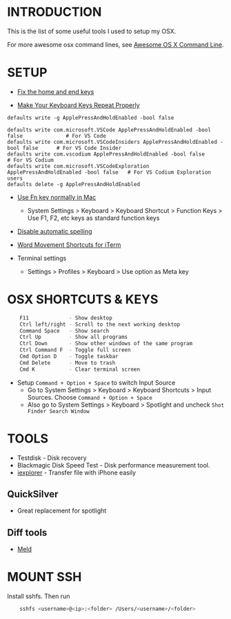 # INTRODUCTION

This is the list of some useful tools I used to setup my OSX.

For more awesome osx command lines, see [Awesome OS X Command Line][awesome_osx_command_line].

# SETUP

* [Fix the home and end keys](http://lifehacker.com/225873/mac-switchers-tip--remap-the-home-and-end-keys)

* [Make Your Keyboard Keys Repeat Properly](http://lifehacker.com/5826055/make-your-keyboard-keys-repeat-properly-when-held-down-in-mac-os-x-lion)
```
defaults write -g ApplePressAndHoldEnabled -bool false

defaults write com.microsoft.VSCode ApplePressAndHoldEnabled -bool false              # For VS Code
defaults write com.microsoft.VSCodeInsiders ApplePressAndHoldEnabled -bool false      # For VS Code Insider
defaults write com.vscodium ApplePressAndHoldEnabled -bool false                      # For VS Codium
defaults write com.microsoft.VSCodeExploration ApplePressAndHoldEnabled -bool false   # For VS Codium Exploration users
defaults delete -g ApplePressAndHoldEnabled                       
```

* [Use Fn key normally in Mac](https://support.apple.com/kb/HT3399)
    * System Settings > Keyboard > Keyboard Shortcut > Function Keys > Use F1, F2, etc keys as standard function keys

* [Disable automatic spelling](http://macs.about.com/od/OSXLion107/qt/Os-X-Lion-Automatic-Spelling-Correction.htm)

* [Word Movement Shortcuts for iTerm](http://www.michael-noll.com/blog/2007/01/04/word-movement-shortcuts-for-iterm-on-mac-os-x/)

* Terminal settings
    * Settings > Profiles > Keyboard > Use option as Meta key

# OSX SHORTCUTS & KEYS

```bash
    F11             - Show desktop
    Ctrl left/right - Scroll to the next working desktop
    Command Space   - Show search
    Ctrl Up         - Show all programs
    Ctrl Down       - Show other windows of the same program
    Ctrl Command F  - Toggle full screen
    Cmd Option D    - Toggle taskbar
    Cmd Delete      - Move to trash
    Cmd K           - Clear terminal screen
```

* Setup `Command + Option + Space` to switch Input Source
    * Go to System Settings > Keyboard > Keyboard Shortcuts > Input Sources. Choose `Command + Option + Space`
    * Also go to System Settings > Keyboard > Spotlight and uncheck `Shot Finder Search Window`


# TOOLS

* Testdisk - Disk recovery
* Blackmagic Disk Speed Test - Disk performance measurement tool.
* [iexplorer](http://www.macroplant.com/iexplorer/) - Transfer file with iPhone easily

## QuickSilver

* Great replacement for spotlight

## Diff tools

* [Meld](http://scoobygalletas.blogspot.com/2011/09/how-to-install-meld-in-mac-os-x-lion.html)




# MOUNT SSH

Install sshfs. Then run

```bash
    sshfs <username>@<ip>:<folder> /Users/<username>/<folder>
```



[awesome_osx_command_line]: https://github.com/herrbischoff/awesome-osx-command-line
